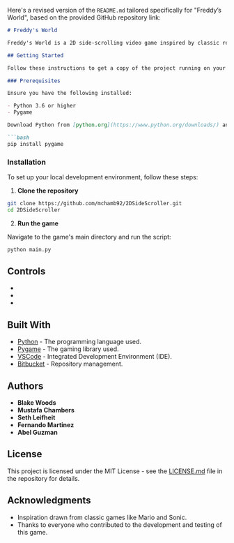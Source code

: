 Here's a revised version of the `README.md` tailored specifically for "Freddy’s World", based on the provided GitHub repository link:

```markdown
# Freddy's World

Freddy's World is a 2D side-scrolling video game inspired by classic retro games. Developed using Python and the Pygame library, this game challenges players to navigate through enchanting levels with a rich storyline and vibrant graphics that capture the essence of vintage side-scrollers.

## Getting Started

Follow these instructions to get a copy of the project running on your local machine for development and testing purposes.

### Prerequisites

Ensure you have the following installed:

- Python 3.6 or higher
- Pygame

Download Python from [python.org](https://www.python.org/downloads/) and install Pygame using pip:

```bash
pip install pygame
```

### Installation

To set up your local development environment, follow these steps:

1. **Clone the repository**

```bash
git clone https://github.com/mchamb92/2DSideScroller.git
cd 2DSideScroller
```
2. **Run the game**

Navigate to the game's main directory and run the script:

```bash
python main.py
```

## Controls

- 
- 
- 

## Built With

- [Python](https://www.python.org/) - The programming language used.
- [Pygame](https://www.pygame.org/news) - The gaming library used.
- [VSCode](https://code.visualstudio.com/) - Integrated Development Environment (IDE).
- [Bitbucket](https://bitbucket.org/) - Repository management.

## Authors

- **Blake Woods**
- **Mustafa Chambers**
- **Seth Leifheit**
- **Fernando Martinez**
- **Abel Guzman**

## License

This project is licensed under the MIT License - see the [LICENSE.md](LICENSE) file in the repository for details.

## Acknowledgments

- Inspiration drawn from classic games like Mario and Sonic.
- Thanks to everyone who contributed to the development and testing of this game.


